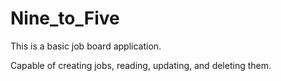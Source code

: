 # Nine_to_Five

This is a basic job board application.

Capable of creating jobs, reading, updating, and deleting them.

